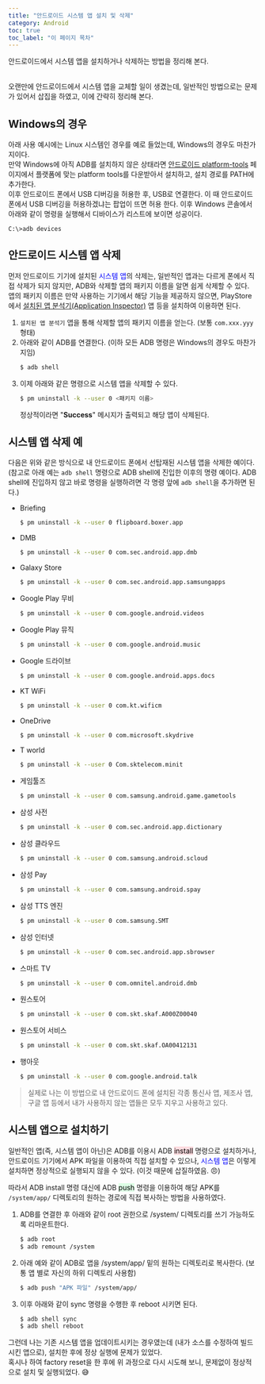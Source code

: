 ```yaml
---
title: "안드로이드 시스템 앱 설치 및 삭제"
category: Android
toc: true
toc_label: "이 페이지 목차"
---
```


안드로이드에서 시스템 앱을 설치하거나 삭제하는 방법을 정리해 본다.

<br>
오랜만에 안드로이드에서 시스템 앱을 교체할 일이 생겼는데, 일반적인 방법으로는 문제가 있어서 삽집을 하였고, 이에 간략히 정리해 본다.

## Windows의 경우
아래 사용 예시에는 Linux 시스템인 경우를 예로 들었는데, Windows의 경우도 마찬가지이다.  
만약 Windows에 아직 ADB를 설치하지 않은 상태라면 [안드로이드 platform-tools](https://developer.android.com/studio/releases/platform-tools) 페이지에서 플랫폼에 맞는 platform tools를 다운받아서 설치하고, 설치 경로를 PATH에 추가한다.  
이후 안드로이드 폰에서 USB 디버깅을 허용한 후, USB로 연결한다. 이 때 안드로이드 폰에서 USB 디버깅을 허용하겠냐는 팝업이 뜨면 허용 한다. 이후 Windows 콘솔에서 아래와 같이 명령을 실행해서 디바이스가 리스트에 보이면 성공이다.
```batch
C:\>adb devices
```

## 안드로이드 시스템 앱 삭제
먼저 안드로이드 기기에 설치된 <font color=blue>시스템 앱</font>의 삭제는, 일반적인 앱과는 다르게 폰에서 직접 삭제가 되지 않지만, ADB와 삭제할 앱의 패키지 이름을 알면 쉽게 삭제할 수 있다.  
앱의 패키지 이름은 만약 사용하는 기기에서 해당 기능을 제공하지 않으면, PlayStore에서 [설치된 앱 분석기(Application Inspector)](https://apkcombo.com/ko/app-inspector/com.ubqsoft.sec01/) 앱 등을 설치하여 이용하면 된다.
1. `설치된 앱 분석기` 앱을 통해 삭제할 앱의 패키지 이름을 얻는다. (보통 `com.xxx.yyy` 형태)
1. 아래와 같이 ADB를 연결한다. (이하 모든 ADB 명령은 Windows의 경우도 마찬가지임)
   ```sh
   $ adb shell
   ```
1. 이제 아래와 같은 명령으로 시스템 앱을 삭제할 수 있다.
   ```sh
   $ pm uninstall -k --user 0 <패키지 이름>
   ```
   정상적이라면 "**Success**" 메시지가 출력되고 해당 앱이 삭제된다.

## 시스템 앱 삭제 예
다음은 위와 같은 방식으로 내 안드로이드 폰에서 선탑재된 시스템 앱을 삭제한 예이다. (참고로 아래 예는 `adb shell` 명령으로 ADB shell에 진입한 이후의 명령 예이다. ADB shell에 진입하지 않고 바로 명령을 실행하려면 각 명령 앞에 `adb shell`을 추가하면 된다.)
- Briefing
  ```sh
  $ pm uninstall -k --user 0 flipboard.boxer.app
  ```
- DMB
  ```sh
  $ pm uninstall -k --user 0 com.sec.android.app.dmb
  ```
- Galaxy Store
  ```sh
  $ pm uninstall -k --user 0 com.sec.android.app.samsungapps
  ```
- Google Play 무비
  ```sh
  $ pm uninstall -k --user 0 com.google.android.videos
  ```
- Google Play 뮤직
  ```sh
  $ pm uninstall -k --user 0 com.google.android.music
  ```
- Google 드라이브
  ```sh
  $ pm uninstall -k --user 0 com.google.android.apps.docs
  ```
- KT WiFi
  ```sh
  $ pm uninstall -k --user 0 com.kt.wificm
  ```
- OneDrive
  ```sh
  $ pm uninstall -k --user 0 com.microsoft.skydrive
  ```
- T world
  ```sh
  $ pm uninstall -k --user 0 Com.sktelecom.minit
  ```
- 게임툴즈
  ```sh
  $ pm uninstall -k --user 0 com.samsung.android.game.gametools
  ```
- 삼성 사전
  ```sh
  $ pm uninstall -k --user 0 com.sec.android.app.dictionary
  ```
- 삼성 클라우드
  ```sh
  $ pm uninstall -k --user 0 com.samsung.android.scloud
  ```
- 삼성 Pay
  ```sh
  $ pm uninstall -k --user 0 com.samsung.android.spay
  ```
- 삼성 TTS 엔진
  ```sh
  $ pm uninstall -k --user 0 com.samsung.SMT
  ```
- 삼성 인터넷
  ```sh
  $ pm uninstall -k --user 0 com.sec.android.app.sbrowser
  ```
- 스마트 TV
  ```sh
  $ pm uninstall -k --user 0 com.omnitel.android.dmb
  ```
- 원스토어
  ```sh
  $ pm uninstall -k --user 0 com.skt.skaf.A000Z00040
  ```
- 원스토어 서비스
  ```sh
  $ pm uninstall -k --user 0 com.skt.skaf.OA00412131
  ```
- 행아웃
   ```sh
  $ pm uninstall -k --user 0 com.google.android.talk
  ```

> 실제로 나는 이 방법으로 내 안드로이드 폰에 설치된 각종 통신사 앱, 제조사 앱, 구글 앱 등에서 내가 사용하지 않는 앱들은 모두 지우고 사용하고 있다.

## 시스템 앱으로 설치하기
일반적인 앱(즉, 시스템 앱이 아닌)은 ADB를 이용시 ADB <mark style='background-color: #ffdce0'>install</mark> 명령으로 설치하거나, 안드로이드 기기에서 APK 파일을 이용하여 직접 설치할 수 있으나, <font color=blue>시스템 앱</font>은 이렇게 설치하면 정상적으로 실행되지 않을 수 있다. (이것 때문에 삽질하였음. 😠)  

따라서 ADB install 명령 대신에 ADB <mark style='background-color: #dcffe4'>push</mark> 명령을 이용하여 해당 APK를 `/system/app/` 디렉토리의 원하는 경로에 직접 복사하는 방법을 사용하였다.  
1. ADB를 연결한 후 아래와 같이 root 권한으로 /system/ 디렉토리를 쓰기 가능하도록 리마운트한다.
   ```sh
   $ adb root
   $ adb remount /system
   ```
1. 아래 예와 같이 ADB로 앱을 /system/app/ 밑의 원하는 디렉토리로 복사한다. (보통 앱 별로 자신의 하위 디렉토리 사용함)
   ```sh
   $ adb push "APK 파일" /system/app/
   ```
1. 이후 아래와 같이 sync 명령을 수행한 후 reboot 시키면 된다.
   ```sh
   $ adb shell sync
   $ adb shell reboot
   ```

그런데 나는 기존 시스템 앱을 업데이트시키는 경우였는데 (내가 소스를 수정하여 빌드시킨 앱으로), 설치한 후에 정상 실행에 문제가 있었다.  
혹시나 하여 factory reset을 한 후에 위 과정으로 다시 시도해 보니, 문제없이 정상적으로 설치 및 실행되었다. 😅
